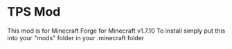 # TPS Mod
This mod is for Minecraft Forge for Minecraft v1.7.10
To install simply put this into your "mods" folder in your .minecraft folder